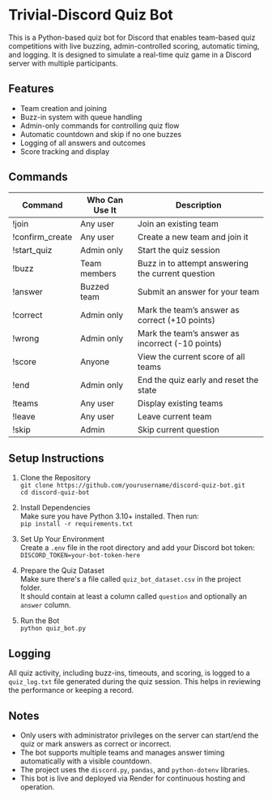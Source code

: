 Trivial-Discord Quiz Bot
================

This is a Python-based quiz bot for Discord that enables team-based quiz competitions with live buzzing, admin-controlled scoring, automatic timing, and logging. It is designed to simulate a real-time quiz game in a Discord server with multiple participants.

Features
--------

- Team creation and joining
- Buzz-in system with queue handling
- Admin-only commands for controlling quiz flow
- Automatic countdown and skip if no one buzzes
- Logging of all answers and outcomes
- Score tracking and display

Commands
--------

| Command                   | Who Can Use It | Description                                              |
|--------------------------|----------------|-----------------------------------------------------------|
| !join <team>             | Any user       | Join an existing team                                     |
| !confirm_create <team>   | Any user       | Create a new team and join it                             |
| !start_quiz              | Admin only     | Start the quiz session                                    |
| !buzz                    | Team members   | Buzz in to attempt answering the current question         |
| !answer <your answer>    | Buzzed team    | Submit an answer for your team                            |
| !correct                 | Admin only     | Mark the team’s answer as correct (+10 points)            |
| !wrong                   | Admin only     | Mark the team’s answer as incorrect (-10 points)          |
| !score                   | Anyone         | View the current score of all teams                       |
| !end                     | Admin only     | End the quiz early and reset the state                    |
| !teams                   | Any user       | Display existing teams                                    |
| !leave                   | Any user       | Leave current team                                        |
| !skip                    | Admin          | Skip current question                                      

Setup Instructions
------------------

1. Clone the Repository  
   `git clone https://github.com/yourusername/discord-quiz-bot.git`  
   `cd discord-quiz-bot`

2. Install Dependencies  
   Make sure you have Python 3.10+ installed. Then run:  
   `pip install -r requirements.txt`

3. Set Up Your Environment  
   Create a `.env` file in the root directory and add your Discord bot token:  
   `DISCORD_TOKEN=your-bot-token-here`

4. Prepare the Quiz Dataset  
   Make sure there's a file called `quiz_bot_dataset.csv` in the project folder.  
   It should contain at least a column called `question` and optionally an `answer` column.

5. Run the Bot  
   `python quiz_bot.py`

Logging
-------

All quiz activity, including buzz-ins, timeouts, and scoring, is logged to a `quiz_log.txt` file generated during the quiz session. This helps in reviewing the performance or keeping a record.

Notes
-----

- Only users with administrator privileges on the server can start/end the quiz or mark answers as correct or incorrect.
- The bot supports multiple teams and manages answer timing automatically with a visible countdown.
- The project uses the `discord.py`, `pandas`, and `python-dotenv` libraries.
- This bot is live and deployed via Render for continuous hosting and operation.

